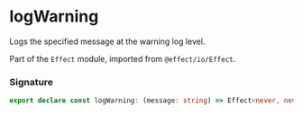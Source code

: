 # logWarning

Logs the specified message at the warning log level.

Part of the `Effect` module, imported from `@effect/io/Effect`.

### Signature

```typescript
export declare const logWarning: (message: string) => Effect<never, never, void>
```
